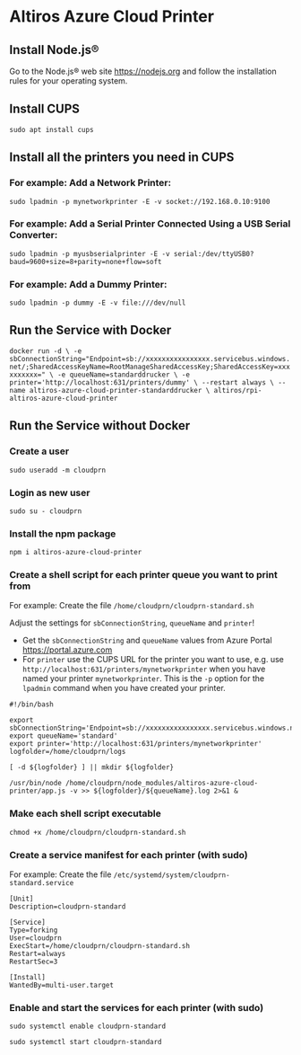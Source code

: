 # Altiros Azure Cloud Printer

## Install Node.js®

Go to the Node.js® web site https://nodejs.org and follow the installation rules for your operating system.

## Install CUPS

`sudo apt install cups`

## Install all the printers you need in CUPS

### For example: Add a Network Printer:
`sudo lpadmin -p mynetworkprinter -E -v socket://192.168.0.10:9100`

### For example: Add a Serial Printer Connected Using a USB Serial Converter:
`sudo lpadmin -p myusbserialprinter -E -v serial:/dev/ttyUSB0?baud=9600+size=8+parity=none+flow=soft`

### For example: Add a Dummy Printer:
`sudo lpadmin -p dummy -E -v file:///dev/null`

## Run the Service with Docker

`docker run -d \
-e sbConnectionString="Endpoint=sb://xxxxxxxxxxxxxxxx.servicebus.windows.net/;SharedAccessKeyName=RootManageSharedAccessKey;SharedAccessKey=xxxxxxxxxx=" \
-e queueName=standarddrucker \
-e printer='http://localhost:631/printers/dummy' \
--restart always \
--name altiros-azure-cloud-printer-standarddrucker \
altiros/rpi-altiros-azure-cloud-printer`

## Run the Service without Docker

### Create a user
`sudo useradd -m cloudprn`

### Login as new user
`sudo su - cloudprn`

### Install the npm package
`npm i altiros-azure-cloud-printer`

### Create a shell script for each printer queue you want to print from

For example: Create the file `/home/cloudprn/cloudprn-standard.sh`

Adjust the settings for `sbConnectionString`, `queueName` and `printer`!

- Get the `sbConnectionString` and `queueName` values from Azure Portal https://portal.azure.com
- For `printer` use the CUPS URL for the printer you want to use, e.g. use `http://localhost:631/printers/mynetworkprinter` when you have named your printer `mynetworkprinter`. This is the `-p` option for the `lpadmin` command when you have created your printer.

```
#!/bin/bash

export sbConnectionString='Endpoint=sb://xxxxxxxxxxxxxxxx.servicebus.windows.net/;SharedAccessKeyName=RootManageSharedAccessKey;SharedAccessKey=xxxxxxxxxx='
export queueName='standard'
export printer='http://localhost:631/printers/mynetworkprinter'
logfolder=/home/cloudprn/logs

[ -d ${logfolder} ] || mkdir ${logfolder}

/usr/bin/node /home/cloudprn/node_modules/altiros-azure-cloud-printer/app.js -v >> ${logfolder}/${queueName}.log 2>&1 &
```
### Make each shell script executable

`chmod +x /home/cloudprn/cloudprn-standard.sh`

### Create a service manifest for each printer (with sudo) 

For example: Create the file `/etc/systemd/system/cloudprn-standard.service`

```
[Unit]
Description=cloudprn-standard

[Service]
Type=forking
User=cloudprn
ExecStart=/home/cloudprn/cloudprn-standard.sh
Restart=always
RestartSec=3

[Install]
WantedBy=multi-user.target
```

### Enable and start the services for each printer (with sudo) 

`sudo systemctl enable cloudprn-standard`

`sudo systemctl start cloudprn-standard`
